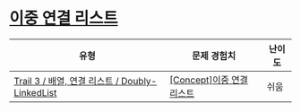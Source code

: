# [이중 연결 리스트](https://https://en.codetree.ai/trails/complete/curated-cards/intro-doubly-linked-list)

|유형|문제 경험치|난이도|
|---|---|---|
|[Trail 3 / 배열, 연결 리스트 / Doubly-LinkedList](https://https://en.codetree.ai/trail-info/novice-high/)|[[Concept]이중 연결 리스트](https://https://en.codetree.ai/trails/complete/curated-cards/intro-doubly-linked-list/)|쉬움|

